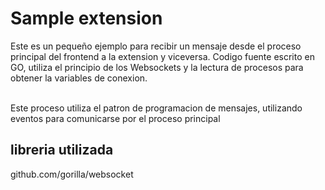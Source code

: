 # Sample extension

Este es un pequeño ejemplo para recibir un mensaje desde el proceso principal
del frontend a la extension y viceversa. Codigo fuente escrito en GO, utiliza
el principio de los Websockets y la lectura de procesos para obtener la variables
de conexion.<br /><br />

Este proceso utiliza el patron de programacion de mensajes, utilizando eventos 
para comunicarse por el proceso principal

## libreria utilizada
github.com/gorilla/websocket



